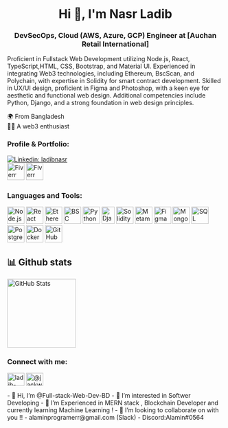   <h1 align="center">Hi 👋, I'm Nasr Ladib</h1>
<h3 align="center">DevSecOps, Cloud (AWS, Azure, GCP) Engineer at [Auchan Retail International]</h3>

Proficient in Fullstack Web Development utilizing Node.js, React, TypeScript,HTML, CSS, Bootstrap, and Material UI. Experienced in integrating Web3 technologies, including  Ethereum, BscScan, and Polychain, with expertise in Solidity for smart contract development. Skilled in UX/UI design, proficient in Figma and Photoshop, with a keen eye for aesthetic and functional web design. Additional competencies include Python, Django, and a strong foundation in web design principles.

🌍 From Bangladesh  
🏃‍♂️ A web3 enthusiast
<h3 align="left">Profile & Portfolio:</h3>

[![Linkedin: ladibnasr](https://img.shields.io/badge/-Alamin%20Hossen-blue?style=flat-square&logo=Linkedin&logoColor=white&link=https://www.linkedin.com/in/alamin-hossen-4a1711206/)](https://www.linkedin.com/in/alamin-hossen-4a1711206/)
<br/>
<a href="https://www.fiverr.com/alaminprogramer" style="text-decoration: none;">
    <img src="https://github.com/Full-stack-Web-Dev-BD/Full-stack-Web-Dev-BD/assets/60449971/76d36e87-fdda-4576-bd25-db2297d41594" alt="Fiverr" width="40" height="40">
</a>
<a href="https://www.upwork.com/freelancers/shakhawat1" style="text-decoration: none;">
    <img src="https://github.com/Full-stack-Web-Dev-BD/Full-stack-Web-Dev-BD/assets/60449971/c770434a-4142-4787-aa7b-2bde98e8b12d" alt="Fiverr" width="40" height="40">
</a>

 


<h3 align="left">Languages and Tools:</h3>
<p align="left"> 
  <img src="https://www.vectorlogo.zone/logos/nodejs/nodejs-icon.svg" alt="Node.js" width="40" height="40"/>
  <img src="https://www.vectorlogo.zone/logos/reactjs/reactjs-icon.svg" alt="React" width="40" height="40"/>
  <img src="https://github.com/Full-stack-Web-Dev-BD/Full-stack-Web-Dev-BD/assets/60449971/65a59c7a-bdc8-4085-a8cf-a010a896f35b" alt="Ethereum" width="40" height="40"/>
  <img src="https://github.com/Full-stack-Web-Dev-BD/Full-stack-Web-Dev-BD/assets/60449971/7937fa39-ae3a-4d7e-a288-722447df8c56" alt="BSC" width="40" height="40"/>
  <img src="https://www.vectorlogo.zone/logos/python/python-icon.svg" alt="Python" width="40" height="40"/>
  <img src="https://github.com/Full-stack-Web-Dev-BD/Full-stack-Web-Dev-BD/assets/60449971/cef1ecf4-716c-455d-8579-66a76a34a887" alt="Django" width="30" height="40"/>
  <img src="https://github.com/Full-stack-Web-Dev-BD/Full-stack-Web-Dev-BD/assets/60449971/005d29f6-b781-4b96-9104-5cb16a4fec91" alt="Solidity" width="40" height="40"/>
  <img src="https://github.com/Full-stack-Web-Dev-BD/Full-stack-Web-Dev-BD/assets/60449971/fe672f4c-1ef6-4e25-a1ed-4124b1a7c9a8" alt="Metamask" width="40" height="40"/>
  <img src="https://www.vectorlogo.zone/logos/figma/figma-icon.svg" alt="Figma" width="40" height="40"/>
  <img src="https://www.vectorlogo.zone/logos/mongodb/mongodb-icon.svg" alt="MongoDB" width="40" height="40"/>
  <img src="https://www.vectorlogo.zone/logos/sqlite/sqlite-icon.svg" alt="SQL" width="40" height="40"/>
  <img src="https://www.vectorlogo.zone/logos/postgresql/postgresql-icon.svg" alt="PostgreSQL" width="40" height="40"/>
  <img src="https://www.vectorlogo.zone/logos/docker/docker-icon.svg" alt="Docker" width="40" height="40"/>
  <img src="https://www.vectorlogo.zone/logos/github/github-icon.svg" alt="GitHub" width="40" height="40"/>
</p>

## 📊 Github stats
<img src="https://github-readme-stats.vercel.app/api?username=Nasr-Ladib&show_icons=true&bg_color=ffea00&title_color=000000&text_color=000000&icon_color=ff0000&hide_border=true&count_private=true" alt="GitHub Stats" height="160" />

<h3 align="left">Connect with me:</h3>
<p align="left">
  <a href="https://linkedin.com/in/ladib-nasr" target="blank"><img align="center" src="https://raw.githubusercontent.com/rahuldkjain/github-profile-readme-generator/master/src/images/icons/Social/linked-in-alt.svg" alt="ladib-nasr" height="30" width="40" /></a>
<a href="https://medium.com/@ladibnasr" target="blank"><img align="center" src="https://raw.githubusercontent.com/rahuldkjain/github-profile-readme-generator/master/src/images/icons/Social/medium.svg" alt="@jackwesleyroper" height="30" width="40" /></a>
</p>
- 👋 Hi, I’m @Full-stack-Web-Dev-BD
- 👀 I’m interested in Softwer Developing
- 🌱 I’m Experienced in MERN stack  , Blockchain Developer and  currently learning Machine Learning !
- 💞️ I’m looking to collaborate on with you !!  
- alaminprogramerr@gmail.com (Slack)
- Discord:Alamin#0564


